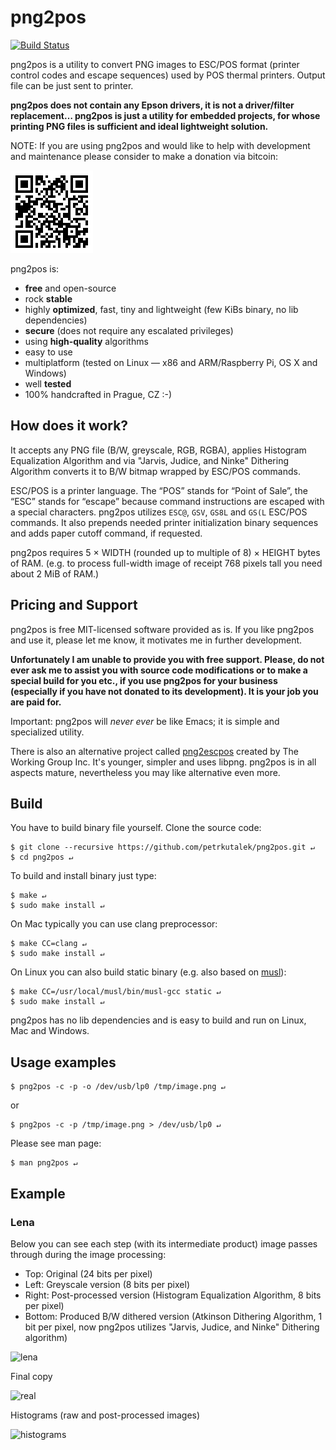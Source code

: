 # png2pos

[![Build Status](https://travis-ci.org/petrkutalek/png2pos.svg?branch=master)](https://travis-ci.org/petrkutalek/png2pos)

png2pos is a utility to convert PNG images to ESC/POS format (printer control codes and escape
sequences) used by POS thermal printers. Output file can be just sent to printer.

**png2pos does not contain any Epson drivers, it is not a driver/filter replacement… png2pos is just
a utility for embedded projects, for whose printing PNG files is sufficient and ideal lightweight
solution.**

NOTE: If you are using png2pos and would like to help with development and maintenance please
consider to make a donation via bitcoin:

![bitcoin 1PnG2posg7o9zZVhdnfHMMGhSBe4XoVAnY](docs/bitcoin.png)

png2pos is:

* **free** and open-source
* rock **stable**
* highly **optimized**, fast, tiny and lightweight (few KiBs binary, no lib dependencies)
* **secure** (does not require any escalated privileges)
* using **high-quality** algorithms
* easy to use
* multiplatform (tested on Linux — x86 and ARM/Raspberry Pi, OS X and Windows)
* well **tested**
* 100% handcrafted in Prague, CZ :-)

## How does it work?

It accepts any PNG file (B/W, greyscale, RGB, RGBA), applies Histogram Equalization Algorithm and
via "Jarvis, Judice, and Ninke" Dithering Algorithm converts it to B/W bitmap wrapped by ESC/POS
commands.

ESC/POS is a printer language. The “POS” stands for “Point of Sale”, the “ESC” stands for “escape”
because command instructions are escaped with a special characters. png2pos utilizes ```ESC@```,
```GSV```, ```GS8L``` and ```GS(L``` ESC/POS commands. It also prepends needed printer
initialization binary sequences and adds paper cutoff command, if requested.

png2pos requires 5 × WIDTH (rounded up to multiple of 8) × HEIGHT bytes of RAM. (e.g. to process
full-width image of receipt 768 pixels tall you need about 2 MiB of RAM.)

## Pricing and Support

png2pos is free MIT-licensed software provided as is. If you like png2pos and use it, please let me
know, it motivates me in further development.

**Unfortunately I am unable to provide you with free support. Please, do not ever ask me to assist
you with source code modifications or to make a special build for you etc., if you use png2pos for
your business (especially if you have not donated to its development). It is your job you are paid
for.**

Important: png2pos will *never ever* be like Emacs; it is simple and specialized utility.

There is also an alternative project called [png2escpos](https://github.com/twg/png2escpos) created
by The Working Group Inc. It's younger, simpler and uses libpng. png2pos is in all aspects mature,
nevertheless you may like alternative even more.

## Build

You have to build binary file yourself. Clone the source code:

    $ git clone --recursive https://github.com/petrkutalek/png2pos.git ↵
    $ cd png2pos ↵

To build and install binary just type:

    $ make ↵
    $ sudo make install ↵

On Mac typically you can use clang preprocessor:

    $ make CC=clang ↵
    $ sudo make install ↵

On Linux you can also build static binary (e.g. also based on
[musl](http://www.musl-libc.org/intro.html)):

    $ make CC=/usr/local/musl/bin/musl-gcc static ↵
    $ sudo make install ↵

png2pos has no lib dependencies and is easy to build and run on Linux, Mac and Windows.

## Usage examples

    $ png2pos -c -p -o /dev/usb/lp0 /tmp/image.png ↵

or

    $ png2pos -c -p /tmp/image.png > /dev/usb/lp0 ↵

Please see man page:

    $ man png2pos ↵

## Example

### Lena

Below you can see each step (with its intermediate product) image passes through during the image
processing:

* Top: Original (24 bits per pixel)
* Left: Greyscale version (8 bits per pixel)
* Right: Post-processed version (Histogram Equalization Algorithm, 8 bits per pixel)
* Bottom: Produced B/W dithered version (Atkinson Dithering Algorithm, 1 bit per pixel, now png2pos
utilizes "Jarvis, Judice, and Ninke" Dithering algorithm)

![lena](docs/lena.png)

Final copy

![real](docs/lena.jpg)

Histograms (raw and post-processed images)

![histograms](docs/histogram.png)
